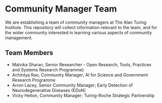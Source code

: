 # Community Manager Team

We are establishing a team of community managers at The Alan Turing Institute.
This repository will collect information relevant to the team, and for the wider community interested in learning various aspects of community management.

## Team Members

- Malvika Sharan, Senior Researcher - Open Research; Tools, Practices and Systems Research Programme)
- Achintya Rao, Community Manager; AI for Science and Government Research Programme
- Arron Lacey, Senior Community Manager; Early Detection of Neurodegenerative Diseases (EDoN)
- Vicky Hellon, Community Manager; Turing-Roche Strategic Partnership
